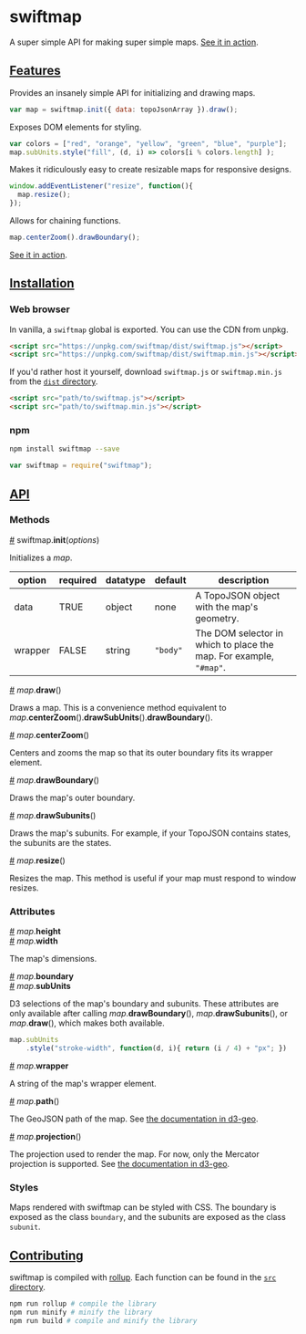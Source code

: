 # swiftmap
A super simple API for making super simple maps. [See it in action](https://bl.ocks.org/harrystevens/5b705c13618e20706675135fd412b6d1).

## <a name="features" href="#features">Features</a>

Provides an insanely simple API for initializing and drawing maps.

```js
var map = swiftmap.init({ data: topoJsonArray }).draw();
```

Exposes DOM elements for styling.

```js
var colors = ["red", "orange", "yellow", "green", "blue", "purple"];
map.subUnits.style("fill", (d, i) => colors[i % colors.length] );
```

Makes it ridiculously easy to create resizable maps for responsive designs.

```js
window.addEventListener("resize", function(){
  map.resize();
});
```

Allows for chaining functions.

```js
map.centerZoom().drawBoundary();
```

[See it in action](https://bl.ocks.org/harrystevens/5b705c13618e20706675135fd412b6d1).

## <a name="installation" href="#installation">Installation</a>

### Web browser
In vanilla, a `swiftmap` global is exported. You can use the CDN from unpkg.
```html
<script src="https://unpkg.com/swiftmap/dist/swiftmap.js"></script>
<script src="https://unpkg.com/swiftmap/dist/swiftmap.min.js"></script>
```
If you'd rather host it yourself, download `swiftmap.js` or `swiftmap.min.js` from the [`dist` directory](https://github.com/HarryStevens/swiftmap/tree/master/dist).
```html
<script src="path/to/swiftmap.js"></script>
<script src="path/to/swiftmap.min.js"></script>
```

### npm
```bash
npm install swiftmap --save
```
```js
var swiftmap = require("swiftmap");
```

## <a name="api" href="#api">API</a>

### Methods

<a name="init" href="#init">#</a> swiftmap.<b>init</b>(<i>options</i>)

Initializes a <i>map</i>.

| option  | required | datatype | default  | description                                                        | 
|---------|----------|----------|----------|--------------------------------------------------------------------|
| data    | TRUE     | object   | none     | A TopoJSON object with the map's geometry.                         | 
| wrapper | FALSE    | string   | `"body"` | The DOM selector in which to place the map. For example, `"#map"`. | 

<a name="draw" href="#draw">#</a> <i>map</i>.<b>draw</b>()

Draws a map. This is a convenience method equivalent to <i>map</i>.<b>centerZoom</b>().<b>drawSubUnits</b>().<b>drawBoundary</b>().

<a name="centerZoom" href="#centerZoom">#</a> <i>map</i>.<b>centerZoom</b>()

Centers and zooms the map so that its outer boundary fits its wrapper element.

<a name="drawBoundary" href="#drawBoundary">#</a> <i>map</i>.<b>drawBoundary</b>()

Draws the map's outer boundary.

<a name="drawSubunits" href="#drawSubunits">#</a> <i>map</i>.<b>drawSubunits</b>()

Draws the map's subunits. For example, if your TopoJSON contains states, the subunits are the states.

<a name="resize" href="#resize">#</a> <i>map</i>.<b>resize</b>()

Resizes the map. This method is useful if your map must respond to window resizes.

### Attributes

<a name="height" href="#height">#</a> <i>map</i>.<b>height</b><br />
<a name="width" href="#width">#</a> <i>map</i>.<b>width</b>

The map's dimensions.

<a name="boundary" href="#boundary">#</a> <i>map</i>.<b>boundary</b><br />
<a name="subUnits" href="#subUnits">#</a> <i>map</i>.<b>subUnits</b>

D3 selections of the map's boundary and subunits. These attributes are only available after calling <i>map</i>.<b>drawBoundary</b>(), <i>map</i>.<b>drawSubunits</b>(), or <i>map</i>.<b>draw</b>(), which makes both available.

```js
map.subUnits
    .style("stroke-width", function(d, i){ return (i / 4) + "px"; })
```

<a name="wrapper" href="#wrapper">#</a> <i>map</i>.<b>wrapper</b>

A string of the map's wrapper element.

<a name="path" href="#path">#</a> <i>map</i>.<b>path</b>()

The GeoJSON path of the map. See [the documentation in d3-geo](https://github.com/d3/d3-geo#_path).

<a name="projection" href="#projection">#</a> <i>map</i>.<b>projection</b>()

The projection used to render the map. For now, only the Mercator projection is supported. See [the documentation in d3-geo](https://github.com/d3/d3-geo#projections).

### Styles

Maps rendered with swiftmap can be styled with CSS. The boundary is exposed as the class `boundary`, and the subunits are exposed as the class `subunit`.

## <a name="contributing" href="#contributing">Contributing</a>

swiftmap is compiled with [rollup](https://github.com/rollup/rollup). Each function can be found in the [`src` directory](https://github.com/HarryStevens/swiftmap/tree/master/lib).

```bash
npm run rollup # compile the library
npm run minify # minify the library
npm run build # compile and minify the library
```